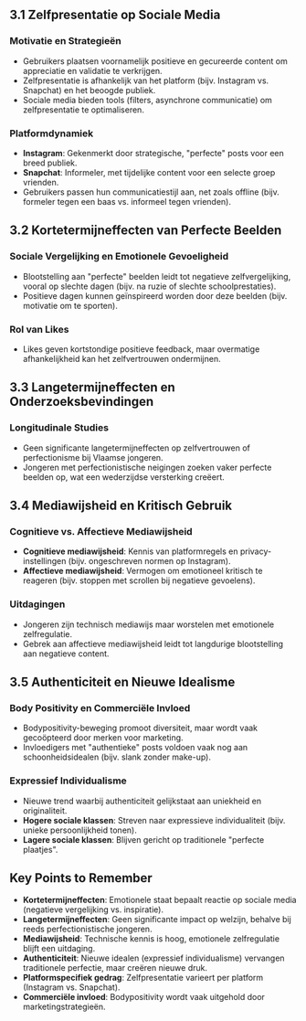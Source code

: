 ## 3.1 Zelfpresentatie op Sociale Media

### Motivatie en Strategieën

- Gebruikers plaatsen voornamelijk positieve en gecureerde content om appreciatie en validatie te verkrijgen.
- Zelfpresentatie is afhankelijk van het platform (bijv. Instagram vs. Snapchat) en het beoogde publiek.
- Sociale media bieden tools (filters, asynchrone communicatie) om zelfpresentatie te optimaliseren.

### Platformdynamiek

- **Instagram**: Gekenmerkt door strategische, "perfecte" posts voor een breed publiek.
- **Snapchat**: Informeler, met tijdelijke content voor een selecte groep vrienden.
- Gebruikers passen hun communicatiestijl aan, net zoals offline (bijv. formeler tegen een baas vs. informeel tegen vrienden).

## 3.2 Kortetermijneffecten van Perfecte Beelden

### Sociale Vergelijking en Emotionele Gevoeligheid

- Blootstelling aan "perfecte" beelden leidt tot negatieve zelfvergelijking, vooral op slechte dagen (bijv. na ruzie of slechte schoolprestaties).
- Positieve dagen kunnen geïnspireerd worden door deze beelden (bijv. motivatie om te sporten).

### Rol van Likes

- Likes geven kortstondige positieve feedback, maar overmatige afhankelijkheid kan het zelfvertrouwen ondermijnen.

## 3.3 Langetermijneffecten en Onderzoeksbevindingen

### Longitudinale Studies

- Geen significante langetermijneffecten op zelfvertrouwen of perfectionisme bij Vlaamse jongeren.
- Jongeren met perfectionistische neigingen zoeken vaker perfecte beelden op, wat een wederzijdse versterking creëert.

## 3.4 Mediawijsheid en Kritisch Gebruik

### Cognitieve vs. Affectieve Mediawijsheid

- **Cognitieve mediawijsheid**: Kennis van platformregels en privacy-instellingen (bijv. ongeschreven normen op Instagram).
- **Affectieve mediawijsheid**: Vermogen om emotioneel kritisch te reageren (bijv. stoppen met scrollen bij negatieve gevoelens).

### Uitdagingen

- Jongeren zijn technisch mediawijs maar worstelen met emotionele zelfregulatie.
- Gebrek aan affectieve mediawijsheid leidt tot langdurige blootstelling aan negatieve content.

## 3.5 Authenticiteit en Nieuwe Idealisme

### Body Positivity en Commerciële Invloed

- Bodypositivity-beweging promoot diversiteit, maar wordt vaak gecoöpteerd door merken voor marketing.
- Invloedigers met "authentieke" posts voldoen vaak nog aan schoonheidsidealen (bijv. slank zonder make-up).

### Expressief Individualisme

- Nieuwe trend waarbij authenticiteit gelijkstaat aan uniekheid en originaliteit.
- **Hogere sociale klassen**: Streven naar expressieve individualiteit (bijv. unieke persoonlijkheid tonen).
- **Lagere sociale klassen**: Blijven gericht op traditionele "perfecte plaatjes".

## Key Points to Remember

- **Kortetermijneffecten**: Emotionele staat bepaalt reactie op sociale media (negatieve vergelijking vs. inspiratie).
- **Langetermijneffecten**: Geen significante impact op welzijn, behalve bij reeds perfectionistische jongeren.
- **Mediawijsheid**: Technische kennis is hoog, emotionele zelfregulatie blijft een uitdaging.
- **Authenticiteit**: Nieuwe idealen (expressief individualisme) vervangen traditionele perfectie, maar creëren nieuwe druk.
- **Platformspecifiek gedrag**: Zelfpresentatie varieert per platform (Instagram vs. Snapchat).
- **Commerciële invloed**: Bodypositivity wordt vaak uitgehold door marketingstrategieën.
